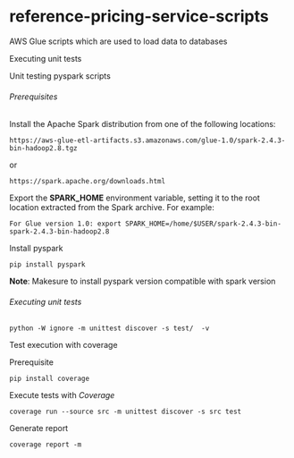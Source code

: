 # reference-pricing-service-scripts
AWS Glue scripts which are used to load data to databases


Executing unit tests

Unit testing pyspark scripts

###### Prerequisites

Install the Apache Spark distribution from one of the following locations:

    https://aws-glue-etl-artifacts.s3.amazonaws.com/glue-1.0/spark-2.4.3-bin-hadoop2.8.tgz 
or

    https://spark.apache.org/downloads.html

Export the **SPARK_HOME** environment variable, setting it to the root location extracted from the Spark archive. For example:

    For Glue version 1.0: export SPARK_HOME=/home/$USER/spark-2.4.3-bin-spark-2.4.3-bin-hadoop2.8

Install pyspark
 
`pip install pyspark`

**Note**: Makesure to install pyspark version compatible with spark version

###### Executing unit tests

`python -W ignore -m unittest discover -s test/  -v`

Test execution with coverage

Prerequisite

`pip install coverage`

Execute tests with _Coverage_

`coverage run --source src -m unittest discover -s src test`

Generate report

`coverage report -m`
